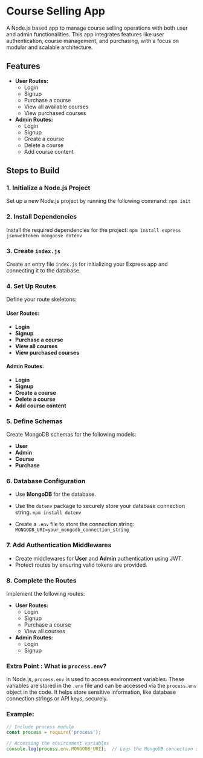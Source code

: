 # Course Selling App

A Node.js based app to manage course selling operations with both user and admin functionalities. This app integrates features like user authentication, course management, and purchasing, with a focus on modular and scalable architecture.

## Features
- **User Routes:**
  - Login
  - Signup
  - Purchase a course
  - View all available courses
  - View purchased courses
- **Admin Routes:**
  - Login
  - Signup
  - Create a course
  - Delete a course
  - Add course content

## Steps to Build

### 1. Initialize a Node.js Project
Set up a new Node.js project by running the following command:
`npm init`

### 2. Install Dependencies
Install the required dependencies for the project:
`npm install express jsonwebtoken mongoose dotenv`

### 3. Create `index.js`
Create an entry file `index.js` for initializing your Express app and connecting it to the database.

### 4. Set Up Routes
Define your route skeletons:

#### **User Routes:**
- **Login**
- **Signup**
- **Purchase a course**
- **View all courses**
- **View purchased courses**

#### **Admin Routes:**
- **Login**
- **Signup**
- **Create a course**
- **Delete a course**
- **Add course content**

### 5. Define Schemas
Create MongoDB schemas for the following models:
- **User**
- **Admin**
- **Course**
- **Purchase**

### 6. Database Configuration
- Use **MongoDB** for the database.
- Use the `dotenv` package to securely store your database connection string.
`npm install dotenv`

- Create a `.env` file to store the connection string:
    `MONGODB_URI=your_mongodb_connection_string`


### 7. Add Authentication Middlewares
- Create middlewares for **User** and **Admin** authentication using JWT.
- Protect routes by ensuring valid tokens are provided.

### 8. Complete the Routes
Implement the following routes:
- **User Routes:**
  - Login
  - Signup
  - Purchase a course
  - View all courses
- **Admin Routes:**
  - Login
  - Signup

### Extra Point :  What is `process.env`?

In Node.js, `process.env` is used to access environment variables. These variables are stored in the `.env` file and can be accessed via the `process.env` object in the code. It helps store sensitive information, like database connection strings or API keys, securely. 

### Example:
```javascript
// Include process module
const process = require('process');

// Accessing the environment variables
console.log(process.env.MONGODB_URI);  // Logs the MongoDB connection string


